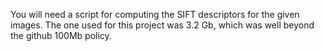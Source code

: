You will need a script for computing the SIFT descriptors for the given images. The one used for this project was 3.2 Gb, which was well beyond the github 100Mb policy.
